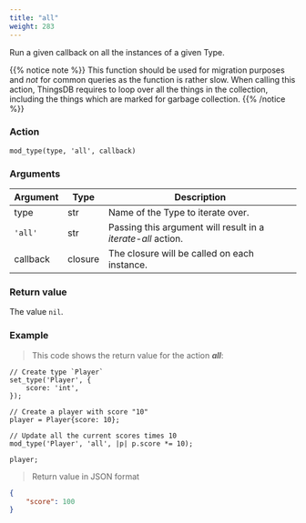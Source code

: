 ```yaml
---
title: "all"
weight: 283
---
```


Run a given callback on all the instances of a given Type.

{{% notice note %}}
This function should be used for migration purposes and *not* for common queries as the function is rather slow.
When calling this action, ThingsDB requires to loop over all the things in the collection, including the things which are marked for garbage collection.
{{% /notice %}}

### Action

`mod_type(type, 'all', callback)`

### Arguments

Argument | Type | Description
-------- | ---- | -----------
type | str | Name of the Type to iterate over.
`'all'` | str | Passing this argument will result in a *iterate-all* action.
callback | closure | The closure will be called on each instance.

### Return value

The value `nil`.

### Example

> This code shows the return value for the action ***all***:

```thingsdb,json_response
// Create type `Player`
set_type('Player', {
    score: 'int',
});

// Create a player with score "10"
player = Player{score: 10};

// Update all the current scores times 10
mod_type('Player', 'all', |p| p.score *= 10);

player;
```

> Return value in JSON format

```json
{
    "score": 100
}
```

